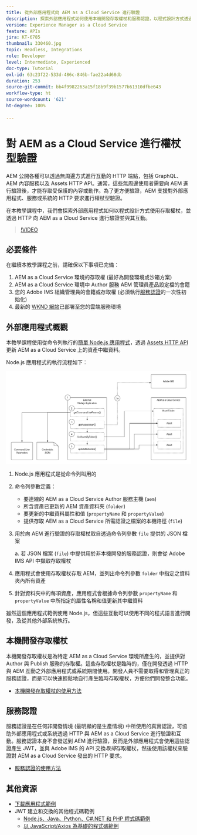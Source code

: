 ```yaml
---
title: 從外部應用程式向 AEM as a Cloud Service 進行驗證
description: 探索外部應用程式如何使用本機開發存取權杖和服務認證，以程式設計方式透過 HTTP 對 AEM as a Cloud Service 進行驗證並與之互動。
version: Experience Manager as a Cloud Service
feature: APIs
jira: KT-6785
thumbnail: 330460.jpg
topic: Headless, Integrations
role: Developer
level: Intermediate, Experienced
doc-type: Tutorial
exl-id: 63c23f22-533d-486c-846b-fae22a4d68db
duration: 253
source-git-commit: bb4f9982263a15f18b9f39b1577b61310dfbe643
workflow-type: ht
source-wordcount: '621'
ht-degree: 100%

---
```


# 對 AEM as a Cloud Service 進行權杖型驗證

AEM 公開各種可以透過無周邊方式進行互動的 HTTP 端點，包括 GraphQL、AEM 內容服務以及 Assets HTTP API。通常，這些無周邊使用者需要向 AEM 進行驗證後，才能存取受保護的內容或動作。為了更方便驗證，AEM 支援對外部應用程式、服務或系統的 HTTP 要求進行權杖型驗證。

在本教學課程中，我們會探索外部應用程式如何以程式設計方式使用存取權杖，並透過 HTTP 向 AEM as a Cloud Service 進行驗證並與其互動。

>[!VIDEO](https://video.tv.adobe.com/v/330460?quality=12&learn=on)

## 必要條件

在繼續本教學課程之前，請確保以下事項已完備：

1. AEM as a Cloud Service 環境的存取權 (最好為開發環境或沙箱方案)
1. AEM as a Cloud Service 環境中 Author 服務 AEM 管理員產品設定檔的會籍
1. 您的 Adobe IMS 組織管理員的會籍或存取權 (必須執行[服務認證](./service-credentials.md)的一次性初始化)
1. 最新的 [WKND 網站](https://github.com/adobe/aem-guides-wknd)已部署至您的雲端服務環境

## 外部應用程式概觀

本教學課程使用從命令列執行的[簡單 Node.js 應用程式](./assets/aem-guides_token-authentication-external-application.zip)，透過 [Assets HTTP API](https://experienceleague.adobe.com/docs/experience-manager-cloud-service/assets/admin/mac-api-assets.html?lang=zh-Hant) 更新 AEM as a Cloud Service 上的資產中繼資料。

Node.js 應用程式的執行流程如下：

![外部應用程式](./assets/overview/external-application.png)

1. Node.js 應用程式是從命令列叫用的
1. 命令列參數定義：
   + 要連線的 AEM as a Cloud Service Author 服務主機 (`aem`)
   + 所含資產已更新的 AEM 資產資料夾 (`folder`)
   + 要更新的中繼資料屬性和值 (`propertyName` 和 `propertyValue`)
   + 提供存取 AEM as a Cloud Service 所需認證之檔案的本機路徑 (`file`)
1. 用於向 AEM 進行驗證的存取權杖取自透過命令列參數 `file` 提供的 JSON 檔案

   a. 若 JSON 檔案 (`file`) 中提供用於非本機開發的服務認證，則會從 Adobe IMS API 中擷取存取權杖
1. 應用程式會使用存取權杖存取 AEM，並列出命令列參數 `folder` 中指定之資料夾內所有資產
1. 針對資料夾中的每項資產，應用程式會根據命令列參數 `propertyName` 和 `propertyValue` 中所指定的屬性名稱和值更新其中繼資料

雖然這個應用程式範例使用 Node.js，但這些互動可以使用不同的程式語言進行開發，及從其他外部系統執行。

## 本機開發存取權杖

本機開發存取權杖是為特定 AEM as a Cloud Service 環境所產生的，並提供對 Author 與 Publish 服務的存取權。這些存取權杖是臨時的，僅在開發透過 HTTP 與 AEM 互動之外部應用程式或系統期間使用。開發人員不需要取得和管理真正的服務認證，而是可以快速輕鬆地自行產生臨時存取權杖，方便他們開發整合功能。

+ [本機開發存取權杖的使用方法](./local-development-access-token.md)

## 服務認證

服務認證是在任何非開發情境 (最明顯的是生產情境) 中所使用的真實認證，可協助外部應用程式或系統透過 HTTP 與 AEM as a Cloud Service 進行驗證和互動。服務認證本身不會發送到 AEM 進行驗證，反而是外部應用程式會使用這些認證產生 JWT，並與 Adobe IMS 的 API 交換&#x200B;_取得_&#x200B;存取權杖，然後使用該權杖來驗證對 AEM as a Cloud Service 發出的 HTTP 要求。

+ [服務認證的使用方法](./service-credentials.md)

## 其他資源

+ [下載應用程式範例](./assets/aem-guides_token-authentication-external-application.zip)
+ JWT 建立和交換的其他程式碼範例
   + [Node.js、Java、Python、C#.NET 和 PHP 程式碼範例](https://developer.adobe.com/developer-console/docs/guides/authentication/JWT/samples)
   + [以 JavaScript/Axios 為基礎的程式碼範例](https://github.com/adobe/aemcs-api-client-lib)
